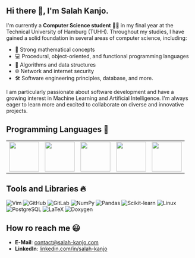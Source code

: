 ## Hi there 👋, I'm Salah Kanjo.

I'm currently a **Computer Science student** :student: in my final year at the Technical University of Hamburg (TUHH). Throughout my studies, I have gained a solid foundation in several areas of computer science, including:

  - :triangular_ruler: Strong mathematical concepts 
  - :computer: Procedural, object-oriented, and functional programming languages
  - :1234: Algorithms and data structures
  - :globe_with_meridians: Network and internet security
  - :hammer_and_wrench: Software engineering principles, database, and more.

I am particularly passionate about software development and have a growing interest in Machine Learning and Artificial Intelligence. I'm always eager to learn more and excited to collaborate on diverse and innovative projects.
<br>
## Programming Languages 🚀
<table>
  <tr>
    <td><img src="https://cdn.jsdelivr.net/gh/devicons/devicon/icons/c/c-original.svg" width="80" height="80"/></td>
    <td><img src="https://cdn.jsdelivr.net/gh/devicons/devicon/icons/cplusplus/cplusplus-original.svg" width="80" height="80"/></td>
    <td><img src="https://cdn.jsdelivr.net/gh/devicons/devicon/icons/python/python-original.svg" width="80" height="80"/></td>
    <td><img src="https://cdn.jsdelivr.net/gh/devicons/devicon/icons/haskell/haskell-original.svg" width="80" height="80"/></td>
    <td><img src="https://cdn.jsdelivr.net/gh/devicons/devicon/icons/r/r-original.svg" width="80" height="80"/></td>
  </tr>
</table>

## Tools and Libraries 🔥
![Vim](https://img.shields.io/badge/-Vim-019733?style=flat&logo=vim&logoColor=white)
![GitHub](https://img.shields.io/badge/-GitHub-181717?style=flat&logo=github)
![GitLab](https://img.shields.io/badge/-GitLab-FC6D26?style=flat&logo=gitlab&logoColor=white)
![NumPy](https://img.shields.io/badge/-NumPy-013243?style=flat&logo=numpy&logoColor=white)
![Pandas](https://img.shields.io/badge/-Pandas-150458?style=flat&logo=pandas&logoColor=white)
![Scikit-learn](https://img.shields.io/badge/-Scikit--learn-F7931E?style=flat&logo=scikit-learn&logoColor=white)
![Linux](https://img.shields.io/badge/-Linux-FCC624?style=flat&logo=linux&logoColor=black)
![PostgreSQL](https://img.shields.io/badge/-PostgreSQL-336791?style=flat&logo=postgresql&logoColor=white)
![LaTeX](https://img.shields.io/badge/-LaTeX-008080?style=flat&logo=latex&logoColor=white)
![Doxygen](https://img.shields.io/badge/-Doxygen-21759B?style=flat&logo=doxygen&logoColor=white)


## How ro reach me :smiley:
- **E-Mail**: [contact@salah-kanjo.com](mailto:contact@salah-kanjo.com)
- **LinkedIn**: [linkedin.com/in/salah-kanjo](https://www.linkedin.com/in/salah-kanjo-151434208/)

<!--
**SalahKanjo/SalahKanjo** is a ✨ _special_ ✨ repository because its `README.md` (this file) appears on your GitHub profile.

Here are some ideas to get you started:

- 🔭 I’m currently working on ...
- 🌱 I’m currently learning ...
- 👯 I’m looking to collaborate on ...
- 🤔 I’m looking for help with ...
- 💬 Ask me about ...
- 📫 How to reach me: ...
- 😄 Pronouns: ...
- ⚡ Fun fact: ...
-->
